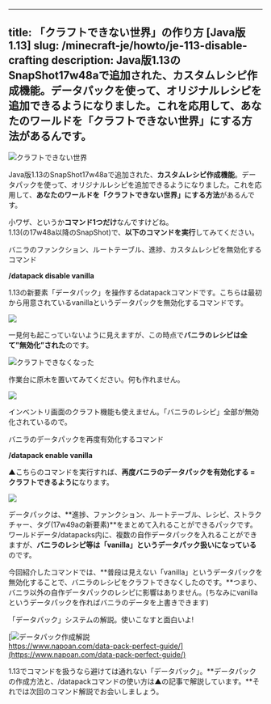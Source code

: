 
---
title: 「クラフトできない世界」の作り方 [Java版1.13]
slug: /minecraft-je/howto/je-113-disable-crafting
description: Java版1.13のSnapShot17w48aで追加された、カスタムレシピ作成機能。データパックを使って、オリジナルレシピを追加できるようになりました。これを応用して、あなたのワールドを「クラフトできない世界」にする方法があるんです。
---

![クラフトできない世界](https://cdn-ak.f.st-hatena.com/images/fotolife/s/sasigume/20210208/20210208103205.png)

Java版1.13のSnapShot17w48aで追加された、**カスタムレシピ作成機能**。データパックを使って、オリジナルレシピを追加できるようになりました。これを応用して、**あなたのワールドを「クラフトできない世界」にする方法**があるんです。

小ワザ、というか**コマンド1つだけ**なんですけどね。  
1.13(の17w48a以降のSnapShot)で、**以下のコマンドを実行**してみてください。

バニラのファンクション、ルートテーブル、進捗、カスタムレシピを無効化するコマンド

**/datapack disable vanilla**

1.13の新要素「データパック」を操作するdatapackコマンドです。こちらは最初から用意されているvanillaというデータパックを無効化するコマンドです。

![](https://cdn-ak.f.st-hatena.com/images/fotolife/s/sasigume/20210208/20210208093733.png)

一見何も起こっていないように見えますが、この時点で**バニラのレシピは全て”無効化”された**のです。

![クラフトできなくなった](https://cdn-ak.f.st-hatena.com/images/fotolife/s/sasigume/20210208/20210208093726.png)

作業台に原木を置いてみてください。何も作れません。

![](https://cdn-ak.f.st-hatena.com/images/fotolife/s/sasigume/20210208/20210208093730.png)

インベントリ画面のクラフト機能も使えません。「バニラのレシピ」全部が無効化されているので。

バニラのデータパックを再度有効化するコマンド

**/datapack enable vanilla**

▲こちらのコマンドを実行すれば、**再度バニラのデータパックを有効化する = クラフトできるように**なります。

![](https://cdn-ak.f.st-hatena.com/images/fotolife/s/sasigume/20210208/20210208105954.png)

データパックは、**進捗、ファンクション、ルートテーブル、レシピ、ストラクチャー、タグ(17w49aの新要素)**をまとめて入れることができるパックです。ワールドデータ/datapacks内に、複数の自作データパックを入れることができますが、**バニラのレシピ等は「vanilla」というデータパック扱いになっている**のです。

今回紹介したコマンドでは、**普段は見えない「vanilla」というデータパックを無効化することで、バニラのレシピをクラフトできなくしたのです。**つまり、バニラ以外の自作データパックのレシピに影響はありません。(ちなみにvanillaというデータパックを作ればバニラのデータを上書きできます)

「データパック」システムの解説。使いこなすと面白いよ!

[![データパック作成解説](https://cdn-ak.f.st-hatena.com/images/fotolife/s/sasigume/20210208/20210208090736.png)  
https://www.napoan.com/data-pack-perfect-guide/](https://www.napoan.com/data-pack-perfect-guide/)

1.13でコマンドを扱うなら避けては通れない「データパック」。**データパックの作成方法と、/datapackコマンドの使い方は▲の記事で解説しています。**それでは次回のコマンド解説でお会いしましょう。
